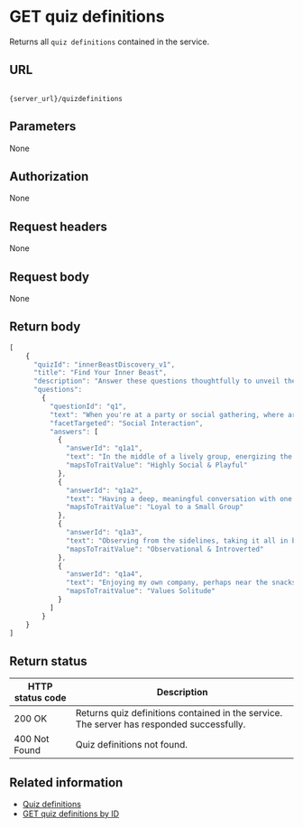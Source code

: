 # GET quiz definitions

Returns all `quiz definitions` contained in the service.

## URL

```shell

{server_url}/quizdefinitions
```

## Parameters

None

## Authorization

None

## Request headers

None

## Request body

None

## Return body

```js
[ 
    {
      "quizId": "innerBeastDiscovery_v1",
      "title": "Find Your Inner Beast",
      "description": "Answer these questions thoughtfully to unveil the animal spirit that resonates most with your personality.",
      "questions": 
        {
          "questionId": "q1",
          "text": "When you're at a party or social gathering, where are you most likely to be found?",
          "facetTargeted": "Social Interaction",
          "answers": [
            {
              "answerId": "q1a1",
              "text": "In the middle of a lively group, energizing the conversation.",
              "mapsToTraitValue": "Highly Social & Playful" 
            },
            {
              "answerId": "q1a2",
              "text": "Having a deep, meaningful conversation with one or two people.",
              "mapsToTraitValue": "Loyal to a Small Group"
            },
            {
              "answerId": "q1a3",
              "text": "Observing from the sidelines, taking it all in before engaging.",
              "mapsToTraitValue": "Observational & Introverted"
            },
            {
              "answerId": "q1a4",
              "text": "Enjoying my own company, perhaps near the snacks, perfectly content.",
              "mapsToTraitValue": "Values Solitude"
            }
          ]
        }
    }
]
```

## Return status

| HTTP status code| Description |
| ------------- | ----------- |
| 200 OK| Returns quiz definitions contained in the service. The server has responded successfully. |
| 400 Not Found | Quiz definitions not found.|

## Related information

* [Quiz definitions](./quizdefinitions.md)
* [GET quiz definitions by ID](./quizdefinitions-get-quiz-definitions-by-id)
